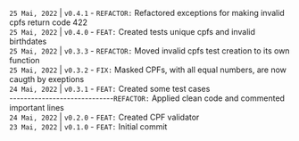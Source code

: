 `25 Mai, 2022` | `v0.4.1` - `REFACTOR:` Refactored exceptions for making invalid cpfs return code 422  
`25 Mai, 2022` | `v0.4.0` - `FEAT:` Created tests unique cpfs and invalid birthdates  
`25 Mai, 2022` | `v0.3.3` - `REFACTOR:` Moved invalid cpfs test creation to its own function  
`25 Mai, 2022` | `v0.3.2` - `FIX:` Masked CPFs, with all equal numbers, are now caugth by exeptions    
`24 Mai, 2022` | `v0.3.1` - `FEAT:` Created some test cases  
-----------------------------`REFACTOR:` Applied clean code and commented important lines  
`24 Mai, 2022` | `v0.2.0` - `FEAT:` Created CPF validator  
`23 Mai, 2022` | `v0.1.0` - `FEAT:` Initial commit